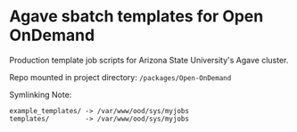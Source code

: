 Agave sbatch templates for Open OnDemand 
========================================

Production template job scripts for Arizona State University's Agave
cluster.

Repo mounted in project directory: `/packages/Open-OnDemand`

Symlinking Note:

    example_templates/ -> /var/www/ood/sys/myjobs
    templates/         -> /var/www/ood/sys/myjobs

